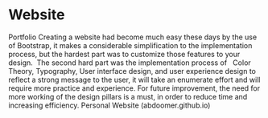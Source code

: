 # Website
Portfolio
Creating a website had become much easy these days by the use of Bootstrap, it makes a considerable simplification to the implementation process, but the hardest part was to customize those features to your design.  The second hard part was the implementation process of   Color Theory, Typography, User interface design, and user experience design to reflect a strong message to the user, it will take an enumerate effort and will require more practice and experience.
For future improvement, the need for more working of the design pillars is a must, in order to reduce time and increasing efficiency.
Personal Website (abdoomer.github.io)
